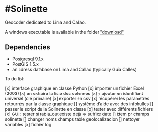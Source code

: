 #Solinette
=========

Geocoder dedicated to Lima and Callao.


A windows executable is available in the folder ["download"](https://github.com/Guts/Solinette/tree/master/download)


## Dependencies
 * Postgresql 9.1.x
 * PostGIS 1.5.x
 * an adress database on Lima and Callao (typically Guía Calles)

To do list:

[x] interface graphique en classe Python
[x] importer un fichier Excel (2003)
[x] en extraire la liste des colonnes
[x] y ajouter un identifiant universel (clé primaire)
[x] exporter en csv
[x] récupérer les paramètres retournés par la classe graphique
[] système d'aide avec des infobulles
[] passer le script de la Solinette en classe
[x] tester avec différents fichiers
[x] GUI : tester si tabla_out existe déjà => suffixe date
[] idem pr champs solinette
[] changer noms champs table geolocalizacion
[] nettoyer variables
[x] fichier log